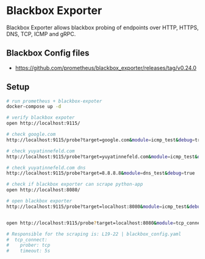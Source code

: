 # Blackbox Exporter

Blackbox Exporter allows blackbox probing of endpoints over HTTP, HTTPS, DNS, TCP, ICMP and gRPC.


## Blackbox Config files
- https://github.com/prometheus/blackbox_exporter/releases/tag/v0.24.0

## Setup
```bash
# run prometheus + blackbox-expoter
docker-compose up -d

# verify blackbox expoter
open http://localhost:9115/

# check google.com
http://localhost:9115/probe?target=google.com&module=icmp_test&debug=true

# check yuyatinnefeld.com
http://localhost:9115/probe?target=yuyatinnefeld.com&module=icmp_test&debug=true

# check yuyatinnefeld.com dns
http://localhost:9115/probe?target=8.8.8.8&module=dns_test&debug=true

# check if blackbox exporter can scrape python-app
open http://localhost:8080/

# open blackbox exporter
http://localhost:9115/probe?target=localhost:8080&module=icmp_test&debug=true


open http://localhost:9115/probe?target=localhost:8080&module=tcp_connect

# Responsible for the scraping is: L19-22 | blackbox_config.yaml
#  tcp_connect:
#    prober: tcp
#    timeout: 5s


```